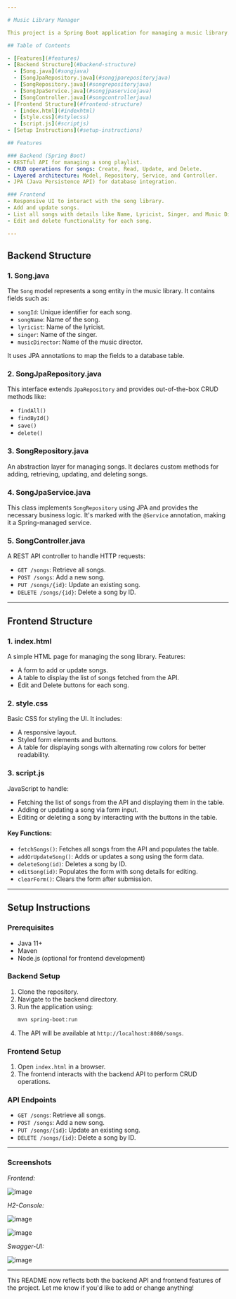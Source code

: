 ```yaml
---

# Music Library Manager

This project is a Spring Boot application for managing a music library. It includes a backend RESTful API for handling CRUD operations for songs and a simple frontend to interact with the API.

## Table of Contents

- [Features](#features)
- [Backend Structure](#backend-structure)
  - [Song.java](#songjava)
  - [SongJpaRepository.java](#songjparepositoryjava)
  - [SongRepository.java](#songrepositoryjava)
  - [SongJpaService.java](#songjpaservicejava)
  - [SongController.java](#songcontrollerjava)
- [Frontend Structure](#frontend-structure)
  - [index.html](#indexhtml)
  - [style.css](#stylecss)
  - [script.js](#scriptjs)
- [Setup Instructions](#setup-instructions)

## Features

### Backend (Spring Boot)
- RESTful API for managing a song playlist.
- CRUD operations for songs: Create, Read, Update, and Delete.
- Layered architecture: Model, Repository, Service, and Controller.
- JPA (Java Persistence API) for database integration.

### Frontend
- Responsive UI to interact with the song library.
- Add and update songs.
- List all songs with details like Name, Lyricist, Singer, and Music Director.
- Edit and delete functionality for each song.

---
```


## Backend Structure

### 1. Song.java
The `Song` model represents a song entity in the music library. It contains fields such as:
- `songId`: Unique identifier for each song.
- `songName`: Name of the song.
- `lyricist`: Name of the lyricist.
- `singer`: Name of the singer.
- `musicDirector`: Name of the music director.

It uses JPA annotations to map the fields to a database table.

### 2. SongJpaRepository.java
This interface extends `JpaRepository` and provides out-of-the-box CRUD methods like:
- `findAll()`
- `findById()`
- `save()`
- `delete()`

### 3. SongRepository.java
An abstraction layer for managing songs. It declares custom methods for adding, retrieving, updating, and deleting songs.

### 4. SongJpaService.java
This class implements `SongRepository` using JPA and provides the necessary business logic. It's marked with the `@Service` annotation, making it a Spring-managed service.

### 5. SongController.java
A REST API controller to handle HTTP requests:
- `GET /songs`: Retrieve all songs.
- `POST /songs`: Add a new song.
- `PUT /songs/{id}`: Update an existing song.
- `DELETE /songs/{id}`: Delete a song by ID.

---

## Frontend Structure

### 1. index.html
A simple HTML page for managing the song library. Features:
- A form to add or update songs.
- A table to display the list of songs fetched from the API.
- Edit and Delete buttons for each song.

### 2. style.css
Basic CSS for styling the UI. It includes:
- A responsive layout.
- Styled form elements and buttons.
- A table for displaying songs with alternating row colors for better readability.

### 3. script.js
JavaScript to handle:
- Fetching the list of songs from the API and displaying them in the table.
- Adding or updating a song via form input.
- Editing or deleting a song by interacting with the buttons in the table.

#### Key Functions:
- `fetchSongs()`: Fetches all songs from the API and populates the table.
- `addOrUpdateSong()`: Adds or updates a song using the form data.
- `deleteSong(id)`: Deletes a song by ID.
- `editSong(id)`: Populates the form with song details for editing.
- `clearForm()`: Clears the form after submission.

---

## Setup Instructions

### Prerequisites
- Java 11+
- Maven
- Node.js (optional for frontend development)

### Backend Setup
1. Clone the repository.
2. Navigate to the backend directory.
3. Run the application using:
   ```bash
   mvn spring-boot:run
   ```
4. The API will be available at `http://localhost:8080/songs`.

### Frontend Setup
1. Open `index.html` in a browser.
2. The frontend interacts with the backend API to perform CRUD operations.

### API Endpoints

- `GET /songs`: Retrieve all songs.
- `POST /songs`: Add a new song.
- `PUT /songs/{id}`: Update an existing song.
- `DELETE /songs/{id}`: Delete a song by ID.

---

### Screenshots
*Frontend:*

![image](https://github.com/user-attachments/assets/201e7f1a-64e3-48e8-af3e-9bc187144676)

*H2-Console:*

![image](https://github.com/user-attachments/assets/0777ca67-5f54-43c7-96a4-087edf72e3c5)

![image](https://github.com/user-attachments/assets/a00edc8c-8b7d-462a-8d2d-d99babe2b100)

*Swagger-UI:*

![image](https://github.com/user-attachments/assets/b012bda5-4674-448e-88d9-0c7b0d72f9c7)

---

This README now reflects both the backend API and frontend features of the project. Let me know if you'd like to add or change anything!
